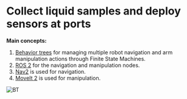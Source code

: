 # Collect liquid samples and deploy sensors at ports
**Main concepts:**
1. [Behavior trees](https://www.behaviortree.dev/) for managing multiple robot navigation and arm manipulation actions through Finite State Machines.
2. [ROS 2](https://docs.ros.org/en/humble/index.html) for the navigation and manipulation nodes.
3. [Nav2](https://docs.nav2.org/) is used for navigation.
4. [MoveIt 2](https://moveit.picknik.ai/main/index.html) is used for manipulation.

![BT](https://github.com/user-attachments/assets/e30ceefb-52ea-4a7c-a49d-a59961adc5d7)
